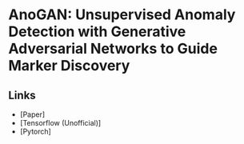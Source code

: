 # AnoGAN: Unsupervised Anomaly Detection with Generative Adversarial Networks to Guide Marker Discovery

## Links
- [Paper]
- [Tensorflow (Unofficial)]
- [Pytorch]
<!--stackedit_data:
eyJoaXN0b3J5IjpbLTE1NTA2MDA2MjksLTE3NDAyNDgxMjRdfQ
==
-->